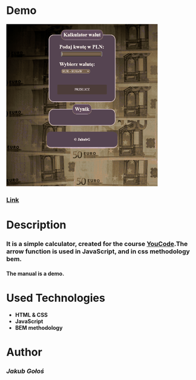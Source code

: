 ﻿# Demo
<img src="images/CurrencyExchangedemos.gif" width= 400>


### **[Link](https://jakubgolos.github.io/CurrencyExchange/)**

# Description

### It is a simple calculator, created for the course [YouCode](https://youcode.pl/zostawiam-email/).The arrow function is used in JavaScript, and in css methodology bem.
#### The manual is a demo.

# Used Technologies 
- **HTML & CSS**
- **JavaScript**
- **BEM methodology**
# Author 

### *Jakub Gołoś*